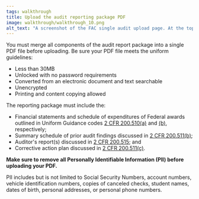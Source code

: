 ```yaml
---
tags: walkthrough
title: Upload the audit reporting package PDF
image: walkthrough/walkthrough_10.png
alt_text: "A screenshot of the FAC single audit upload page. At the top of the image, formatting requirements are listed for a FAC-compliant PDF. Below the instructions, eleven text inputs ask for the page numbers of certain elements. Below the text inputs is a file input element."
---
```


You must merge all components of the audit report package into a single PDF file before uploading. Be sure your PDF file meets the uniform guidelines:

- Less than 30MB
- Unlocked with no password requirements
- Converted from an electronic document and text searchable
- Unencrypted
- Printing and content copying allowed

The reporting package must include the:
- Financial statements and schedule of expenditures of Federal awards outlined in Uniform Guidance codes [2 CFR 200.510(a)](https://www.ecfr.gov/current/title-2/part-200/section-200.510#p-200.510(a)) and [(b)](https://www.ecfr.gov/current/title-2/part-200/section-200.510#p-200.510(b)), respectively;
- Summary schedule of prior audit findings discussed in [2 CFR 200.511(b)](https://www.ecfr.gov/current/title-2/part-200/section-200.511#p-200.511(b));
- Auditor's report(s) discussed in [2 CFR 200.515](https://www.ecfr.gov/current/title-2/section-200.515); and
- Corrective action plan discussed in [2 CFR 200.511(c)](https://www.ecfr.gov/current/title-2/section-200.511#p-200.511(c)).

**Make sure to remove all Personally Identifiable Information (PII) before uploading your PDF.**

PII includes but is not limited to Social Security Numbers, account numbers, vehicle identification numbers, copies of canceled checks, student names, dates of birth, personal addresses, or personal phone numbers.
